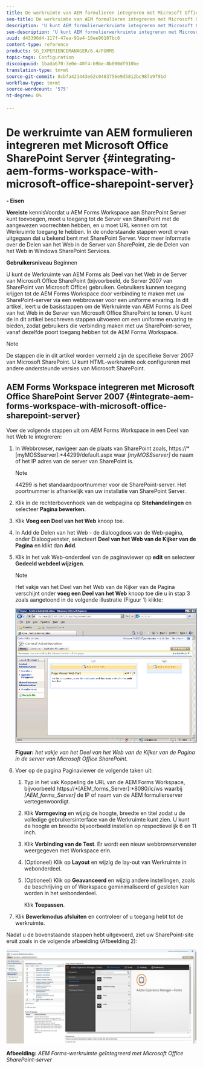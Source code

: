 ```yaml
---
title: De werkruimte van AEM formulieren integreren met Microsoft Office SharePoint Server
seo-title: De werkruimte van AEM formulieren integreren met Microsoft Office SharePoint Server
description: 'U kunt AEM formulierwerkruimte integreren met Microsoft Office SharePoint Server. '
seo-description: 'U kunt AEM formulierwerkruimte integreren met Microsoft Office SharePoint Server. '
uuid: d43396d4-117f-47ea-91e4-10ee96107bc8
content-type: reference
products: SG_EXPERIENCEMANAGER/6.4/FORMS
topic-tags: Configuration
discoiquuid: 1bada670-3e0e-40f4-b9be-8b090df910be
translation-type: tm+mt
source-git-commit: 8cbfa421443e62c0483756e9d5812bc987a9f91d
workflow-type: tm+mt
source-wordcount: '575'
ht-degree: 0%

---
```



# De werkruimte van AEM formulieren integreren met Microsoft Office SharePoint Server {#integrating-aem-forms-workspace-with-microsoft-office-sharepoint-server}

**- Eisen**

**Vereiste**
kennisVoordat u AEM Forms Workspace aan SharePoint Server kunt toevoegen, moet u toegang tot de Server van SharePoint met de aangewezen voorrechten hebben, en u moet URL kennen om tot Werkruimte toegang te hebben. In de onderstaande stappen wordt ervan uitgegaan dat u bekend bent met SharePoint Server. Voor meer informatie over de Delen van het Web in de Server van SharePoint, zie de Delen van het Web in Windows SharePoint Services.

**Gebruikersniveau**
Beginnen

U kunt de Werkruimte van AEM Forms als Deel van het Web in de Server van Microsoft Office SharePoint (bijvoorbeeld, de Server 2007 van SharePoint van Microsoft Office) gebruiken. Gebruikers kunnen toegang krijgen tot de AEM Forms Workspace door verbinding te maken met uw SharePoint-server via een webbrowser voor een uniforme ervaring. In dit artikel, leert u de basisstappen om de Werkruimte van AEM Forms als Deel van het Web in de Server van Microsoft Office SharePoint te tonen. U kunt de in dit artikel beschreven stappen uitvoeren om een uniforme ervaring te bieden, zodat gebruikers die verbinding maken met uw SharePoint-server, vanaf dezelfde poort toegang hebben tot de AEM Forms Workspace.

>[!NOTE]
>
>De stappen die in dit artikel worden vermeld zijn de specifieke Server 2007 van Microsoft SharePoint. U kunt HTML-werkruimte ook configureren met andere ondersteunde versies van Microsoft SharePoint.

## AEM Forms Workspace integreren met Microsoft Office SharePoint Server 2007 {#integrate-aem-forms-workspace-with-microsoft-office-sharepoint-server}

Voer de volgende stappen uit om AEM Forms Workspace in een Deel van het Web te integreren:

1. In Webbrowser, navigeer aan de plaats van SharePoint zoals, https://*[myMOSSserver]:*44299/default.aspx waar *[myMOSSserver]* de naam of het IP adres van de server van SharePoint is.

   >[!NOTE]
   >
   >44299 is het standaardpoortnummer voor de SharePoint-server. Het poortnummer is afhankelijk van uw installatie van SharePoint Server.

1. Klik in de rechterbovenhoek van de webpagina op **Sitehandelingen** en selecteer **Pagina bewerken**.
1. Klik **Voeg een Deel van het Web** knoop toe.
1. In Add de Delen van het Web - de dialoogdoos van de Web-pagina, onder Dialoogvenster, selecteert **Deel van het Web van de Kijker van de Pagina** en klikt dan **Add**.
1. Klik in het vak Web-onderdeel van de paginaviewer op **edit** en selecteer **Gedeeld webdeel wijzigen**.

   >[!NOTE]
   >
   >Het vakje van het Deel van het Web van de Kijker van de Pagina verschijnt onder **voeg een Deel van het Web** knoop toe die u in stap 3 zoals aangetoond in de volgende illustratie (Figuur 1) klikte:

   ![Het vakje van het Deel van het Web van de Kijker van de pagina in de server van SharePoint van Microsoft Office.](assets/page-viewer-web-part-box-in-microsoft-office-sharepoint-server.png)

   **Figuur:** *het vakje van het Deel van het Web van de Kijker van de Pagina in de server van Microsoft Office SharePoint.*

1. Voer op de pagina Paginaviewer de volgende taken uit:

   1. Typ in het vak Koppeling de URL van de AEM Forms Workspace, bijvoorbeeld https://*[AEM_forms_Server]:*8080/lc/ws waarbij *[AEM_forms_Server]* de IP of naam van de AEM formulierserver vertegenwoordigt.
   1. Klik **Vormgeving** en wijzig de hoogte, breedte en titel zodat u de volledige gebruikersinterface van de Werkruimte kunt zien. U kunt de hoogte en breedte bijvoorbeeld instellen op respectievelijk 6 en 11 inch.
   1. Klik **Verbinding van de Test**. Er wordt een nieuw webbrowservenster weergegeven met Workspace erin.
   1. (Optioneel) Klik op **Layout** en wijzig de lay-out van Werkruimte in webonderdeel.
   1. (Optioneel) Klik op **Geavanceerd** en wijzig andere instellingen, zoals de beschrijving en of Workspace geminimaliseerd of gesloten kan worden in het webonderdeel.

      Klik **Toepassen**.

1. Klik **Bewerkmodus afsluiten** en controleer of u toegang hebt tot de werkruimte.

Nadat u de bovenstaande stappen hebt uitgevoerd, ziet uw SharePoint-site eruit zoals in de volgende afbeelding (Afbeelding 2):

![AEM Forms Workspace geïntegreerd met Microsoft Office SharePoint Server](assets/aem-forms-workspace.jpg)

**Afbeelding:** *AEM Forms-werkruimte geïntegreerd met Microsoft Office SharePoint-server*

